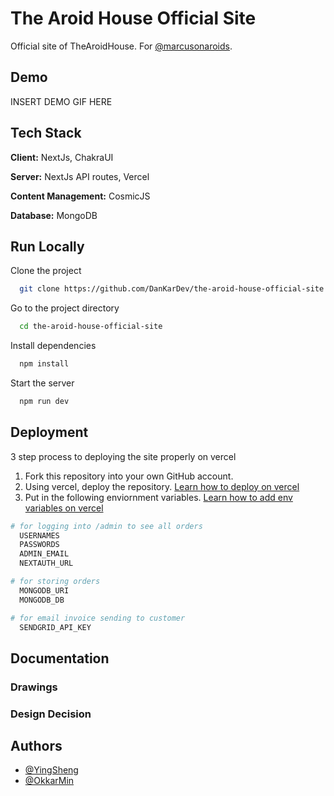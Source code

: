 # The Aroid House Official Site
Official site of TheAroidHouse. For [@marcusonaroids](https://www.instagram.com/marcusonaroids/). 

## Demo
INSERT DEMO GIF HERE

## Tech Stack
**Client:** NextJs, ChakraUI

**Server:** NextJs API routes, Vercel 

**Content Management:** CosmicJS

**Database:** MongoDB

## Run Locally
Clone the project
```bash
  git clone https://github.com/DanKarDev/the-aroid-house-official-site
```

Go to the project directory
```bash
  cd the-aroid-house-official-site
```

Install dependencies
```bash
  npm install
```

Start the server
```bash
  npm run dev
```

## Deployment
3 step process to deploying the site properly on vercel

1. Fork this repository into your own GitHub account.
2. Using vercel, deploy the repository. [Learn how to deploy on vercel](https://vercel.com/docs/introduction)
3. Put in the following enviornment variables. [Learn how to add env variables on vercel](https://vercel.com/docs/environment-variables)

```bash
# for logging into /admin to see all orders
  USERNAMES
  PASSWORDS
  ADMIN_EMAIL
  NEXTAUTH_URL 

# for storing orders
  MONGODB_URI
  MONGODB_DB

# for email invoice sending to customer
  SENDGRID_API_KEY
```

## Documentation

### Drawings

### Design Decision


## Authors
- [@YingSheng](https://yeowys.com)
- [@OkkarMin](https://okkarm.in)  